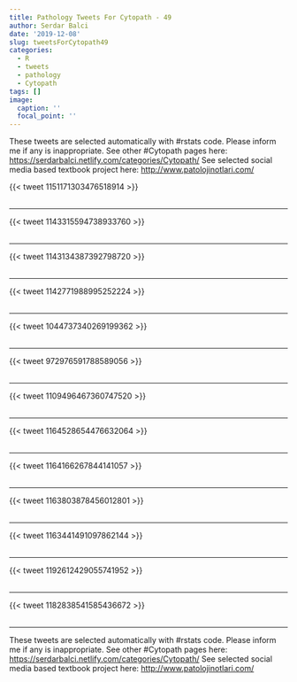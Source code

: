 ```yaml
---
title: Pathology Tweets For Cytopath - 49
author: Serdar Balci
date: '2019-12-08'
slug: tweetsForCytopath49
categories:
  - R
  - tweets
  - pathology
  - Cytopath
tags: []
image:
  caption: ''
  focal_point: ''
---
```



These tweets are selected automatically with #rstats code. Please inform me if any is inappropriate.
See other #Cytopath pages here: https://serdarbalci.netlify.com/categories/Cytopath/ 
See selected social media based textbook project here: http://www.patolojinotlari.com/

{{< tweet 1151171303476518914 >}}
<br>
<br>
<hr>
{{< tweet 1143315594738933760 >}}
<br>
<br>
<hr>
{{< tweet 1143134387392798720 >}}
<br>
<br>
<hr>
{{< tweet 1142771988995252224 >}}
<br>
<br>
<hr>
{{< tweet 1044737340269199362 >}}
<br>
<br>
<hr>
{{< tweet 972976591788589056 >}}
<br>
<br>
<hr>
{{< tweet 1109496467360747520 >}}
<br>
<br>
<hr>
{{< tweet 1164528654476632064 >}}
<br>
<br>
<hr>
{{< tweet 1164166267844141057 >}}
<br>
<br>
<hr>
{{< tweet 1163803878456012801 >}}
<br>
<br>
<hr>
{{< tweet 1163441491097862144 >}}
<br>
<br>
<hr>
{{< tweet 1192612429055741952 >}}
<br>
<br>
<hr>
{{< tweet 1182838541585436672 >}}
<br>
<br>
<hr>


These tweets are selected automatically with #rstats code. Please inform me if any is inappropriate.
See other #Cytopath pages here: https://serdarbalci.netlify.com/categories/Cytopath/ 
See selected social media based textbook project here: http://www.patolojinotlari.com/
